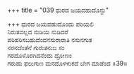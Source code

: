 +++
title = "039 ಧುರದ ಜಯವಹುದೊನ್ದು"

+++
ಧುರದ ಜಯವಹುದೊಂದು ಪರಿಯಲಿ  
ನಿರುತವಲ್ಲದ ನುಡಿಯ ನುಡಿದರೆ  
ಪರಿಹರಿಸಬಹುದೆಂದನಸುರಾರಾತಿ ನಸುನಗುತ  
ನರನದೆಂತೆನೆ ಗುರುತನುಜ ಸಂ  
ಗರದೊಳೊರಗಿದನೆಂದು ದ್ರೋಣಂ  
ಗರುಹು ಫಲುಗುಣ ಮನದೊಳಳುಕದೆ ಬೇಗ ಮಾಡೆಂದ    ॥39॥